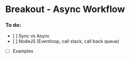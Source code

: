 # Breakout - Async Workflow

### To do:

- [ ] Sync vs Async
- [ ] NodeJS (Eventloop, call stack, call back queue)
- [ ] Examples
